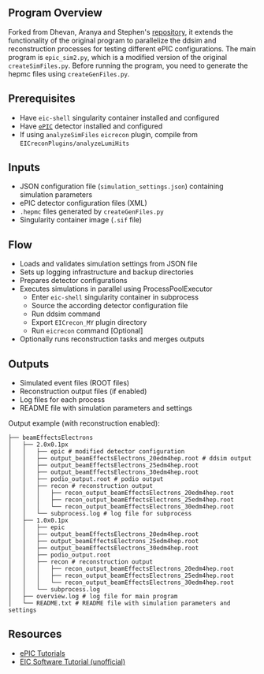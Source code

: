 
## Program Overview
Forked from Dhevan, Aranya and Stephen's [repository](https://github.com/dhevang/Analysis_epic), it extends the functionality of the original program to parallelize the ddsim and reconstruction processes for testing different ePIC configurations. The main program is `epic_sim2.py`, which is a modified version of the original `createSimFiles.py`. Before running the program, you need to generate the hepmc files using `createGenFiles.py`.

## Prerequisites
- Have `eic-shell` singularity container installed and configured
- Have [`ePIC`](https://github.com/eic/epic) detector installed and configured
- If using `analyzeSimFiles` `eicrecon` plugin, compile from `EICreconPlugins/analyzeLumiHits`

## Inputs 
- JSON configuration file (`simulation_settings.json`) containing simulation parameters
- ePIC detector configuration files (XML)
- `.hepmc` files generated by `createGenFiles.py`
- Singularity container image (`.sif` file)

## Flow
- Loads and validates simulation settings from JSON file
- Sets up logging infrastructure and backup directories
- Prepares detector configurations 
- Executes simulations in parallel using ProcessPoolExecutor
    - Enter `eic-shell` singularity container in subprocess
    - Source the according detector configuration file
    - Run ddsim command
    - Export `EICrecon_MY` plugin directory 
    - Run `eicrecon` command [Optional]
- Optionally runs reconstruction tasks and merges outputs

## Outputs  
- Simulated event files (ROOT files)
- Reconstruction output files (if enabled)
- Log files for each process
- README file with simulation parameters and settings

Output example (with reconstruction enabled):
```
├── beamEffectsElectrons
│   ├── 2.0x0.1px
│   │   ├── epic # modified detector configuration
│   │   ├── output_beamEffectsElectrons_20edm4hep.root # ddsim output
│   │   ├── output_beamEffectsElectrons_25edm4hep.root
│   │   ├── output_beamEffectsElectrons_30edm4hep.root
│   │   ├── podio_output.root # podio output
│   │   ├── recon # reconstruction output
│   │   │   ├── recon_output_beamEffectsElectrons_20edm4hep.root
│   │   │   ├── recon_output_beamEffectsElectrons_25edm4hep.root
│   │   │   └── recon_output_beamEffectsElectrons_30edm4hep.root
│   │   └── subprocess.log # log file for subprocess
│   ├── 1.0x0.1px
│   │   ├── epic
│   │   ├── output_beamEffectsElectrons_20edm4hep.root
│   │   ├── output_beamEffectsElectrons_25edm4hep.root
│   │   ├── output_beamEffectsElectrons_30edm4hep.root
│   │   ├── podio_output.root
│   │   ├── recon # reconstruction output
│   │   │   ├── recon_output_beamEffectsElectrons_20edm4hep.root
│   │   │   ├── recon_output_beamEffectsElectrons_25edm4hep.root
│   │   │   └── recon_output_beamEffectsElectrons_30edm4hep.root
│   │   └── subprocess.log
│   ├── overview.log # log file for main program
│   └── README.txt # README file with simulation parameters and settings
```

## Resources
- [ePIC Tutorials](https://eic.github.io/documentation/tutorials.html)
- [EIC Software Tutorial (unofficial)](https://github.com/JeffersonLab/eic-sftware-tutorial)